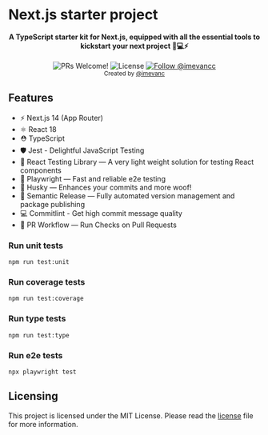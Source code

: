 # Next.js starter project

<div align="center"><strong>A TypeScript starter kit for Next.js, equipped with all the essential tools to kickstart your next project 🚀💻⚡️</strong></div>
<br />

<div align="center">
  <img src="https://img.shields.io/static/v1?label=PRs&message=welcome&style=flat-square&color=006400&labelColor=000000" alt="PRs Welcome!" />

  <img alt="License" src="https://img.shields.io/github/license/imevanc/nextjs-starter?style=flat-square&color=006400&labelColor=000000">

  <a href="https://x.com/intent/follow?screen_name=imevancc">
    <img src="https://img.shields.io/twitter/follow/imevancc?style=flat-square&color=006400&labelColor=000000" alt="Follow @imevancc" />
  </a>
</div>

<div align="center">
  <sub>Created by <a href="https://x.com/intent/follow?screen_name=imevancc">@imevanc</a></sub>
</div>

## Features

- ⚡️ Next.js 14 (App Router)
- ⚛️ React 18
- ⛑ TypeScript
- 🛡 Jest - Delightful JavaScript Testing
- 📏 React Testing Library — A very light weight solution for testing React components
- 💖 Playwright — Fast and reliable e2e testing
- 🐶 Husky — Enhances your commits and more woof!
- 🚓 Semantic Release — Fully automated version management and package publishing
- 💻 Commitlint - Get high commit message quality
- 👷 PR Workflow — Run Checks on Pull Requests


### Run unit tests
```
npm run test:unit
```

### Run coverage tests
```
npm run test:coverage
```

### Run type tests
```
npm run test:type
```

### Run e2e tests
```
npx playwright test
```

## Licensing
This project is licensed under the MIT License. Please read the [license](LICENSE) file for more information.
